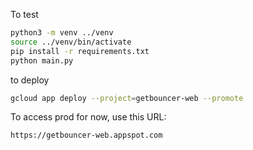 To test

```bash
python3 -m venv ../venv
source ../venv/bin/activate
pip install -r requirements.txt
python main.py
```

to deploy

```bash
gcloud app deploy --project=getbouncer-web --promote
```

To access prod for now, use this URL:

```
https://getbouncer-web.appspot.com
```